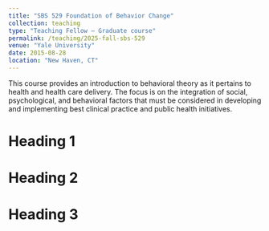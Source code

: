 ```yaml
---
title: "SBS 529 Foundation of Behavior Change"
collection: teaching
type: "Teaching Fellow – Graduate course"
permalink: /teaching/2025-fall-sbs-529
venue: "Yale University"
date: 2015-08-28
location: "New Haven, CT"
---
```


This course provides an introduction to behavioral theory as it pertains to health and health care delivery. The focus is on the integration of social, psychological, and behavioral factors that must be considered in developing and implementing best clinical practice and public health initiatives.

Heading 1
======

Heading 2
======

Heading 3
======
